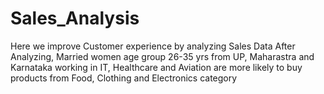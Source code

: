 # Sales_Analysis
Here we improve Customer experience by analyzing Sales Data
After Analyzing,
Married women age group 26-35 yrs from UP, 
Maharastra and Karnataka working in IT, Healthcare and Aviation 
are more likely to buy products from Food, Clothing and Electronics category
